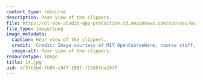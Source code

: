 ```yaml
---
content_type: resource
description: Rear view of the clippers.
file: https://ol-ocw-studio-app-production.s3.amazonaws.com/courses/ec-s06-design-for-demining-spring-2007/df5fb5bdfb05c947100ff13d5fba19f7_14.jpg
file_type: image/jpeg
image_metadata:
  caption: Rear view of the clippers.
  credit: 'Credit: Image courtesy of MIT OpenCourseWare, course staff, and students.'
  image-alt: Rear view of the clippers.
resourcetype: Image
title: 14.jpg
uid: df5fb5bd-fb05-c947-100f-f13d5fba19f7
---
```

